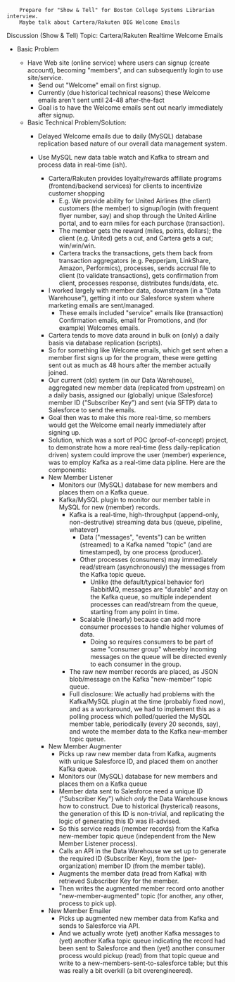         Prepare for "Show & Tell" for Boston College Systems Librarian interview.
        Maybe talk about Cartera/Rakuten DIG Welcome Emails

Discussion (Show & Tell) Topic: Cartera/Rakuten Realtime Welcome Emails

* Basic Problem

  - Have Web site (online service) where users can signup (create account), becoming "members", and can subsequently login to use site/service.
    - Send out "Welcome" email on first signup.
    - Currently (due historical technical reasons) these Welcome emails aren't sent until 24-48 after-the-fact
    - Goal is to have the Welcome emails sent out nearly immediately after signup.
  - Basic Technical Problem/Solution:
    - Delayed Welcome emails due to daily (MySQL) database replication based nature of our overall data management system.
    - Use MySQL new data table watch and Kafka to stream and process data in real-time (ish).

        - Cartera/Rakuten provides loyalty/rewards affiliate programs (frontend/backend services) for clients to incentivize customer shopping 
          - E.g. We provide ability for United Airlines (the client) customers (the member) to signup/login (with frequent flyer number, say)
            and shop through the United Airline portal, and to earn miles for each purchase (transaction).
          - The member gets the reward (miles, points, dollars); the client (e.g. United) gets a cut, and Cartera gets a cut; win/win/win.
          - Cartera tracks the transactions, gets them back from transaction aggregators (e.g. Pepperjam, LinkShare, Amazon, Performics),
            processes, sends accrual file to client (to validate transactions), gets confirmation from client, processes response, distributes funds/data, etc.
         - I worked largely with member data, downstream (in a "Data Warehouse"), getting it into our Salesforce system where marketing emails are sent/managed.
           - These emails included "service" emails like (transaction) Confirmation emails, email for Promotions, and (for example) Welcomes emails.
         - Cartera tends to move data around in bulk on (only) a daily basis via database replication (scripts).
         - So for something like Welcome emails, which get sent when a member first signs up for the program,
           these were getting sent out as much as 48 hours after the member actually joined.
         - Our current (old) system (in our Data Warehouse), aggregated new member data (replicated from upstream) on a daily basis,
           assigned our (globally) unique (Salesforce) member ID ("Subscriber Key") and sent (via SFTP) data to Salesforce to send the emails.
         - Goal then was to make this more real-time, so members would get the Welcome email nearly immediately after signing up.
         - Solution, which was a sort of POC (proof-of-concept) project, to demonstrate how a more real-time (less daily-replication driven)
           system could improve the user (member) experience, was to employ Kafka as a real-time data pipline. Here are the components:
         - New Member Listener
           - Monitors our (MySQL) database for new members and places them on a Kafka queue.
           - Kafka/MySQL plugin to monitor our member table in MySQL for new (member) records.
             - Kafka is a real-time, high-throughput (append-only, non-destrutive) streaming data bus (queue, pipeline, whatever)
               - Data ("messages", "events") can be written (streamed) to a Kafka named "topic" (and are timestamped), by one process (producer).
               - Other processes (consumers) may immediately read/stream (asynchronously) the messages from the Kafka topic queue.
                 - Unlike (the default/typical behavior for) RabbitMQ, messages are "durable" and stay on the Kafka queue,
                   so multiple independent processes can read/stream from the queue, starting from any point in time.
               - Scalable (linearly) because can add more consumer processes to handle higher volumes of data.
                 - Doing so requires consumers to be part of same "consumer group" whereby incoming messages on the queue
                   will be directed evenly to each consumer in the group.
             - The raw new member records are placed, as JSON blob/message on the Kafka "new-member" topic queue.
             - Full disclosure: We actually had problems with the Kafka/MySQL plugin at the time (probably fixed now),
               and as a workaround, we had to implement this as a polling process which polled/queried the MySQL member table,
               periodically (every 20 seconds, say), and wrote the member data to the Kafka new-member topic queue.
         - New Member Augmenter
           - Picks up raw new member data from Kafka, augments with unique Salesforce ID, and placed them on another Kafka queue.
           - Monitors our (MySQL) database for new members and places them on a Kafka queue
           - Member data sent to Salesforce need a unique ID ("Subscriber Key") which *only* the Data Warehouse
             knows how to construct. Due to historical (hysterical) reasons, the generation of this ID is non-trivial,
             and replicating the logic of generating this ID was ill-advised.
           - So this service reads (member records) from the Kafka new-member topic queue (independent from the New Member Listener process).
           - Calls an API in the Data Warehouse we set up to generate the required ID (Subscriber Key),
             from the (per-organization) member ID (from the member table).
           - Augments the member data (read from Kafka) with retrieved Subscriber Key for the member.
           - Then writes the augmented member record onto another "new-member-augmented" topic (for another, any other, process to pick up).
         - New Member Emailer
           - Picks up augmented new member data from Kafka and sends to Salesforce via API.
           - And we actually wrote (yet) another Kafka messages to (yet) another Kafka topic queue indicating the record had been sent to Salesforce
             and then (yet) another consumer process would pickup (read) from that topic queue and write to a new-members-sent-to-salesforce table;
             but this was really a bit overkill (a bit overengineered).
